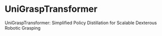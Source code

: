 # UniGraspTransformer
UniGraspTransformer: Simplified Policy Distillation for Scalable Dexterous Robotic Grasping
